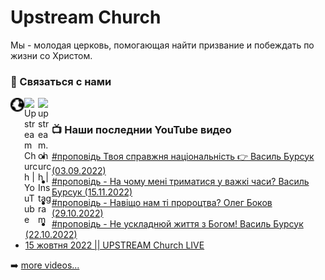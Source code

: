 # Upstream Church

Мы - молодая церковь, помогающая найти призвание и побеждать по жизни со Христом.

### 👥 Связаться с нами

[<img align="left" alt="upstream.life" width="22px" src="https://raw.githubusercontent.com/iconic/open-iconic/master/svg/globe.svg" />][website]
[<img align="left" alt="UpstreamChurch | YouTube" width="22px" src="https://cdn.jsdelivr.net/npm/simple-icons@v3/icons/youtube.svg" />][youtube]
[<img align="left" alt="upstream.church | Instagram" width="22px" src="https://cdn.jsdelivr.net/npm/simple-icons@v3/icons/instagram.svg" />][instagram]

<br />

### 📺 Наши последнии YouTube видео
<!-- YOUTUBE:START -->
- [#проповідь Твоя справжня національність 👉 Василь Бурсук &lpar;03.09.2022&rpar;](https://www.youtube.com/watch?v=lbyUcGGQGH8)
- [#проповідь - На чому мені триматися у важкі часи? Василь Бурсук &lpar;15.11.2022&rpar;](https://www.youtube.com/watch?v=FNljGdRhT38)
- [#проповідь - Навіщо нам ті пророцтва? Олег Боков &lpar;29.10.2022&rpar;](https://www.youtube.com/watch?v=Z_Xvkk7HWhM)
- [#проповідь - Не ускладнюй життя з Богом! Василь Бурсук &lpar;22.10.2022&rpar;](https://www.youtube.com/watch?v=mDCvuvFy6d8)
- [15 жовтня 2022 || UPSTREAM Church LIVE](https://www.youtube.com/watch?v=C9c-r8crkUs)
<!-- YOUTUBE:END -->

➡️ [more videos...](https://youtube.com/UpstreamChurch)

[website]: https://upstream.life/
[youtube]: https://youtube.com/UpstreamChurch
[instagram]: https://www.instagram.com/upstream.church
